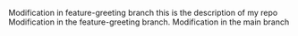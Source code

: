 Modification in feature-greeting branch
this is the description of my repo
Modification in the feature-greeting branch.
Modification in the main branch
